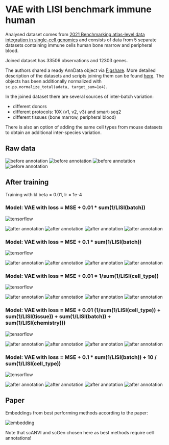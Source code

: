 # VAE with LISI benchmark immune human

Analysed dataset comes from [2021 Benchmarking atlas-level data integration in single-cell genomics](https://www.nature.com/articles/s41592-021-01336-8) and consists of data from 5 separate datasets containing immune cells human bone marrow and peripheral blood.

Joined dataset has 33506 observations and 12303 genes.

The authors shared a ready AnnData object via [Figshare](https://doi.org/10.6084/m9.figshare.12420968). More detailed description of the datasets and scripts joining them can be found [here](https://github.com/theislab/scib-reproducibility/tree/main/notebooks/data_preprocessing/immune_cells). The objects has been additionally normalized with `sc.pp.normalize_total(adata, target_sum=1e4)`.

In the joined dataset there are several sources of inter-batch variation:
* different donors
* different protocols: 10X (v1, v2, v3) and smart-seq2
* different tissues (bone marrow, peripheral blood)

There is also an option of adding the same cell types from mouse datasets to obtain an additional inter-species variation.

## Raw data
![before annotation](img/benchmark_immune/before_batch.png)
![before annotation](img/benchmark_immune/before_chemistry.png)
![before annotation](img/benchmark_immune/before_tissue.png)
![before annotation](img/benchmark_immune/before_annotation.png)

## After training
Training with kl beta = 0.01, lr = 1e-4

### Model: VAE with loss = MSE + 0.01 * sum(1/LISI(batch))
![tensorflow](img/benchmark_immune/tensorflow.png)

![after annotation](img/benchmark_immune/after_batch.png)
![after annotation](img/benchmark_immune/after_chemistry.png)
![after annotation](img/benchmark_immune/after_tissue.png)
![after annotation](img/benchmark_immune/after_annotation.png)

### Model: VAE with loss = MSE + 0.1 * sum(1/LISI(batch))
![tensorflow](img/benchmark_immune/tensorflow_0.1.png)

![after annotation](img/benchmark_immune/after_batch_0.1.png)
![after annotation](img/benchmark_immune/after_chemistry_0.1.png)
![after annotation](img/benchmark_immune/after_tissue_0.1.png)
![after annotation](img/benchmark_immune/after_annotation_0.1.png)


### Model: VAE with loss = MSE + 0.01 * 1/sum(1/LISI(cell_type))
![tensorflow](img/benchmark_immune/tensorflow_0.01_ann.png)

![after annotation](img/benchmark_immune/after_batch_0.01_ann.png)
![after annotation](img/benchmark_immune/after_chemistry_0.01_ann.png)
![after annotation](img/benchmark_immune/after_tissue_0.01_ann.png)
![after annotation](img/benchmark_immune/after_annotation_0.01_ann.png)

### Model: VAE with loss = MSE + 0.01 (1/sum(1/LISI(cell_type)) + sum(1/LISI(tissue)) + sum(1/LISI(batch)) + sum(1/LISI(chemistry)))
![tensorflow](img/benchmark_immune/tensorflow_0.01_all.png)


![after annotation](img/benchmark_immune/after_batch_0.01_all.png)
![after annotation](img/benchmark_immune/after_chemistry_0.01_all.png)
![after annotation](img/benchmark_immune/after_tissue_0.01_all.png)
![after annotation](img/benchmark_immune/after_ann_0.01_all.png)

### Model: VAE with loss = MSE + 0.1 * sum(1/LISI(batch)) + 10 / sum(1/LISI(cell_type))
![tensorflow](img/benchmark_immune/tensorflow_0.1_batch_10_ann.png)

![after annotation](img/benchmark_immune/after_batch_0.1_batch_10_ann.png)
![after annotation](img/benchmark_immune/after_chemistry_0.1_batch_10_ann.png)
![after annotation](img/benchmark_immune/after_tissue_0.1_batch_10_ann.png)
![after annotation](img/benchmark_immune/after_ann_0.1_batch_10_ann.png)

## Paper
Embeddings from best performing methods according to the paper:

![embedding](img/benchmark_immune/paper.png)

Note that scANVI and scGen chosen here as best methods require cell annotations!